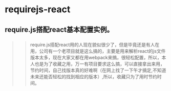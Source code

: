 # requirejs-react
require.js搭配react基本配置实例。
---
##### 
>> require.js搭配react用的人现在貌似很少了，但是毕竟还是有人在用，公司有一个老项目就是这么搞的，主要是用来解析react的js文件版本太多，现在大家又都在用webpack来搞，很轻松配置，所以，本人也是为了收藏之用，万一有项目要求这么搞，可以直接拿出来用，节约时间，自己找版本真的好难啊（在网上找了一下午才搞定,不知道未来还能否轻松的找到相应的版本）,所以，收藏只为了用时节约时间。

